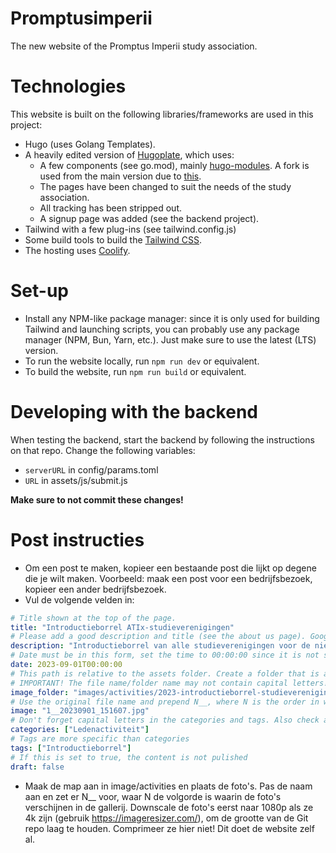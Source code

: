 # Promptusimperii
The new website of the Promptus Imperii study association.


# Technologies
This website is built on the following libraries/frameworks are used in this project:
- Hugo (uses Golang Templates).
- A heavily edited version of [Hugoplate](https://github.com/zeon-studio/hugoplate), which uses:
    - A few components (see go.mod), mainly [hugo-modules](https://github.com/TeaDrinkingProgrammer/hugo-modules). A fork is used from the main version due to [this](https://github.com/gethugothemes/hugo-modules/pull/56).
    - The pages have been changed to suit the needs of the study association.
    - All tracking has been stripped out.
    - A signup page was added (see the backend project).
- Tailwind with a few plug-ins (see tailwind.config.js)
- Some build tools to build the [Tailwind CSS](https://tailwindcss.com/).
- The hosting uses [Coolify](https://coolify.io/).

# Set-up
- Install any NPM-like package manager: since it is only used for building Tailwind and launching scripts, you can probably use any package manager (NPM, Bun, Yarn, etc.). Just make sure to use the latest (LTS) version.
- To run the website locally, run `npm run dev` or equivalent.
- To build the website, run `npm run build` or equivalent.

# Developing with the backend
When testing the backend, start the backend by following the instructions on that repo. Change the following variables:
- `serverURL` in config/params.toml
- `URL` in assets/js/submit.js

**Make sure to not commit these changes!**


# Post instructies
- Om een post te maken, kopieer een bestaande post die lijkt op degene die je wilt maken. Voorbeeld: maak een post voor een bedrijfsbezoek, kopieer een ander bedrijfsbezoek.
- Vul de volgende velden in:
```yaml
# Title shown at the top of the page.
title: "Introductieborrel ATIx-studieverenigingen"
# Please add a good description and title (see the about us page). Google uses it to recommend the website
description: "Introductieborrel van alle studieverenigingen voor de nieuwe eerstejaarsstudenten van ATIx"
# Date must be in this form, set the time to 00:00:00 since it is not shown
date: 2023-09-01T00:00:00
# This path is relative to the assets folder. Create a folder that is assets/images/activities/file-name
# IMPORTANT! The file name/folder name may not contain capital letters!
image_folder: "images/activities/2023-introductieborrel-studieverenigingen"
# Use the original file name and prepend N__, where N is the order in which you want the image to show in the gallery. Make sure to downscale 4k images to 1080p to keep the size of the git repo manageable.
image: "1__20230901_151607.jpg"
# Don't forget capital letters in the categories and tags. Also check all categories and tags by loading the activities page and looking at the list.
categories: ["Ledenactiviteit"]
# Tags are more specific than categories
tags: ["Introductieborrel"]
# If this is set to true, the content is not pulished
draft: false
```
- Maak de map aan in image/activities en plaats de foto's. Pas de naam aan en zet er N__ voor, waar N de volgorde is waarin de foto's verschijnen in de gallerij. Downscale de foto's eerst naar 1080p als ze 4k zijn (gebruik https://imageresizer.com/), om de grootte van de Git repo laag te houden. Comprimeer ze hier niet! Dit doet de website zelf al.
